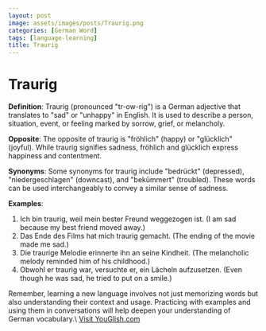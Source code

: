 ```yaml
---
layout: post
image: assets/images/posts/Traurig.png
categories: [German Word]
tags: [language-learning]
title: Traurig
---
```


# Traurig

**Definition**: Traurig (pronounced "tr-ow-rig") is a German adjective that translates to "sad" or "unhappy" in English. It is used to describe a person, situation, event, or feeling marked by sorrow, grief, or melancholy.

**Opposite**: The opposite of traurig is "fröhlich" (happy) or "glücklich" (joyful). While traurig signifies sadness, fröhlich and glücklich express happiness and contentment.

**Synonyms**: Some synonyms for traurig include "bedrückt" (depressed), "niedergeschlagen" (downcast), and "bekümmert" (troubled). These words can be used interchangeably to convey a similar sense of sadness.

**Examples**:

1. Ich bin traurig, weil mein bester Freund weggezogen ist. (I am sad because my best friend moved away.)
2. Das Ende des Films hat mich traurig gemacht. (The ending of the movie made me sad.)
3. Die traurige Melodie erinnerte ihn an seine Kindheit. (The melancholic melody reminded him of his childhood.)
4. Obwohl er traurig war, versuchte er, ein Lächeln aufzusetzen. (Even though he was sad, he tried to put on a smile.)

Remember, learning a new language involves not just memorizing words but also understanding their context and usage. Practicing with examples and using them in conversations will help deepen your understanding of German vocabulary.\ <a id="yg-widget-0" class="youglish-widget" data-query="Traurig" data-lang="german" data-components="8412" data-auto-start="0" data-bkg-color="theme_light" data-title="How%20to%20pronounce%20Traurig%20in%20German"  rel="nofollow" href="https://youglish.com">Visit YouGlish.com</a><script async src="https://youglish.com/public/emb/widget.js" charset="utf-8"></script>